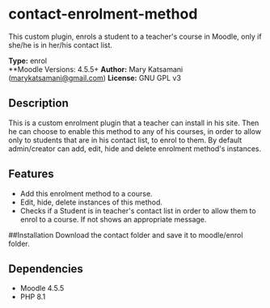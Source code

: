 # contact-enrolment-method
This custom plugin, enrols a student to a teacher's course in Moodle, only if she/he is in her/his contact list.

**Type:** enrol  
**Moodle Versions: 4.5.5+
**Author:** Mary Katsamani (marykatsamani@gmail.com)
**License:** GNU GPL v3

## Description
This is a custom enrolment plugin that a teacher can install in his site. Then he can choose to enable this method to any of his courses, in order to allow only to students that are in his contact list, to enrol to them. By default admin/creator can add, edit, hide and delete enrolment method's instances.

## Features
- Add this enrolment method to a course.
- Edit, hide, delete instances of this method.
- Checks if a Student is in teacher's contact list in order to allow them to enrol to a course. If not shows an appropriate message.

##Installation
Download the contact folder and save it to moodle/enrol folder.

## Dependencies
- Moodle 4.5.5
- PHP 8.1
